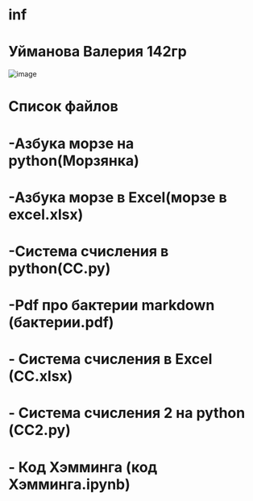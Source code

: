 # inf
# Уйманова Валерия 142гр
![image](https://user-images.githubusercontent.com/114632272/192920870-a06a0c9e-e84d-4f1d-9191-d9c5bbfb2edc.png)


# Список файлов
# -Азбука морзе на python(Морзянка)
# -Азбука морзе в Excel(морзе в excel.xlsx)
# -Система счисления в python(СС.py)
# -Pdf про бактерии markdown (бактерии.pdf)
# - Система счисления в Excel (CC.xlsx)
# - Система счисления 2 на python (СС2.py)
# - Код Хэмминга (код Хэмминга.ipynb)
